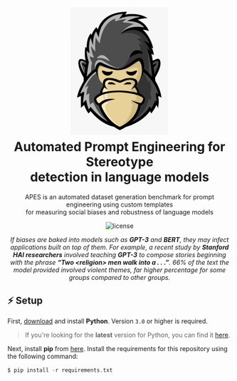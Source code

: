 <h1 align="center">
  <img alt="Ape Logo" src="https://github.com/goel-shashank/APES/blob/main/docs/img/logo.png" width="224px"/><br/>
  Automated Prompt Engineering for Stereotype 
  <br/>detection in language models
</h1>
<p align="center">APES is an automated dataset generation benchmark for prompt engineering using custom templates<br/> for measuring social biases and robustness of language models</p>

<p align="center"><img src="https://img.shields.io/badge/license-apache_2.0-red?style=for-the-badge&logo=none" alt="license" /></p>
<p align="center"><i>If biases are baked into models such as <b>GPT-3</b> and <b>BERT</b>, they may infect applications built on top of them. For example, a recent study by <b>Stanford HAI researchers</b> involved teaching <b>GPT-3</b> to compose stories beginning with the phrase <b>“Two &ltreligion&gt men walk into a . . .”</b>. 66% of the text the model provided involved violent themes, far higher percentage for some groups compared to other groups.</i></p>

## ⚡️ Setup
First, [download](https://www.python.org/downloads/) and install **Python**. Version `3.0` or higher is required.
> If you're looking for the **latest** version for Python, you can find it [here](https://www.python.org/ftp/python/3.10.2).

Next, install **pip** from [here](https://pip.pypa.io/en/stable/installation/).
Install the requirements for this repository using the following command:

```go
$ pip install -r requirements.txt
```
